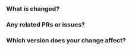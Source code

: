 <!--Thanks for your contribution to TiKV documentation. -->

### What is changed?

<!--Tell us what you did and why.-->

### Any related PRs or issues?

<!--Provide a reference link that is related to your change. -->

### Which version does your change affect?
